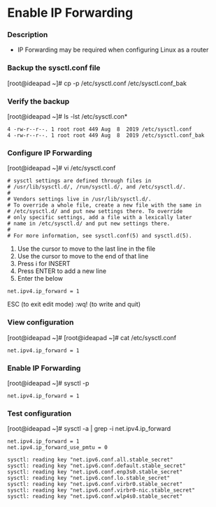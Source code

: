 # Enable IP Forwarding

### Description
- IP Forwarding may be required when configuring Linux as a router

### Backup the sysctl.conf file
[root@ideapad ~]# cp -p /etc/sysctl.conf /etc/sysctl.conf_bak

### Verify the backup
[root@ideapad ~]# ls -lst /etc/sysctl.con*
```
4 -rw-r--r--. 1 root root 449 Aug  8  2019 /etc/sysctl.conf
4 -rw-r--r--. 1 root root 449 Aug  8  2019 /etc/sysctl.conf_bak
```
### Configure IP Forwarding
[root@ideapad ~]# vi /etc/sysctl.conf
```
# sysctl settings are defined through files in
# /usr/lib/sysctl.d/, /run/sysctl.d/, and /etc/sysctl.d/.
#
# Vendors settings live in /usr/lib/sysctl.d/.
# To override a whole file, create a new file with the same in
# /etc/sysctl.d/ and put new settings there. To override
# only specific settings, add a file with a lexically later
# name in /etc/sysctl.d/ and put new settings there.
#
# For more information, see sysctl.conf(5) and sysctl.d(5).
```
1. Use the cursor to move to the last line in the file
2. Use the cursor to move to the end of that line
3. Press i for INSERT
4. Press ENTER to add a new line
5. Enter the below
```
net.ipv4.ip_forward = 1
```
ESC (to exit edit mode)
:wq! (to write and quit)

### View configuration
[root@ideapad ~]# [root@ideapad ~]# cat /etc/sysctl.conf
```
net.ipv4.ip_forward = 1
```

### Enable IP Forwarding
[root@ideapad ~]# sysctl -p
```
net.ipv4.ip_forward = 1
```

### Test configuration
[root@ideapad ~]# sysctl -a | grep -i net.ipv4.ip_forward
```
net.ipv4.ip_forward = 1
net.ipv4.ip_forward_use_pmtu = 0

sysctl: reading key "net.ipv6.conf.all.stable_secret"
sysctl: reading key "net.ipv6.conf.default.stable_secret"
sysctl: reading key "net.ipv6.conf.enp3s0.stable_secret"
sysctl: reading key "net.ipv6.conf.lo.stable_secret"
sysctl: reading key "net.ipv6.conf.virbr0.stable_secret"
sysctl: reading key "net.ipv6.conf.virbr0-nic.stable_secret"
sysctl: reading key "net.ipv6.conf.wlp4s0.stable_secret"
```
